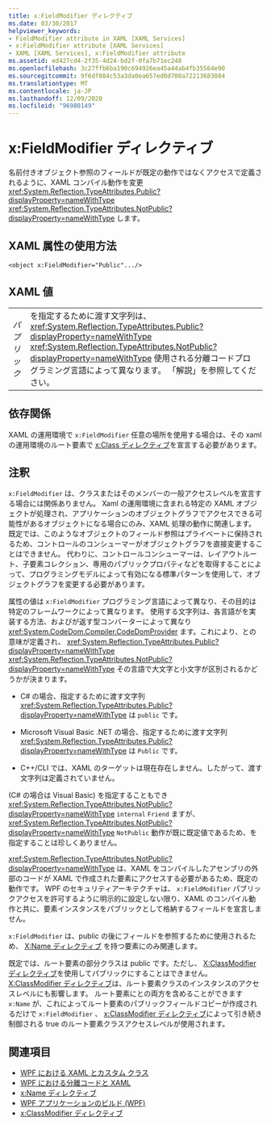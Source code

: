 ```yaml
---
title: x:FieldModifier ディレクティブ
ms.date: 03/30/2017
helpviewer_keywords:
- FieldModifier attribute in XAML [XAML Services]
- x:FieldModifier attribute [XAML Services]
- XAML [XAML Services], x:FieldModifier attribute
ms.assetid: ed427cd4-2f35-4d24-bd2f-0fa7b71ec248
ms.openlocfilehash: 3c27ffb6ba190c694926ea45a44ab4fb35564e90
ms.sourcegitcommit: 9f6df084c53a3da0ea657ed0d708a72213683084
ms.translationtype: MT
ms.contentlocale: ja-JP
ms.lasthandoff: 12/09/2020
ms.locfileid: "96980149"
---
```

# <a name="xfieldmodifier-directive"></a>x:FieldModifier ディレクティブ
名前付きオブジェクト参照のフィールドが既定の動作ではなくアクセスで定義されるように、XAML コンパイル動作を変更 <xref:System.Reflection.TypeAttributes.Public?displayProperty=nameWithType> <xref:System.Reflection.TypeAttributes.NotPublic?displayProperty=nameWithType> します。

## <a name="xaml-attribute-usage"></a>XAML 属性の使用方法

```xaml
<object x:FieldModifier="Public".../>
```

## <a name="xaml-values"></a>XAML 値

|||
|-|-|
|*パブリック*|を指定するために渡す文字列は、 <xref:System.Reflection.TypeAttributes.Public?displayProperty=nameWithType> <xref:System.Reflection.TypeAttributes.NotPublic?displayProperty=nameWithType> 使用される分離コードプログラミング言語によって異なります。 「解説」を参照してください。|

## <a name="dependencies"></a>依存関係

 XAML の運用環境で `x:FieldModifier` 任意の場所を使用する場合は、その xaml の運用環境のルート要素で [x:Class ディレクティブ](xclass-directive.md)を宣言する必要があります。

## <a name="remarks"></a>注釈

`x:FieldModifier` は、クラスまたはそのメンバーの一般アクセスレベルを宣言する場合には関係ありません。 Xaml の運用環境に含まれる特定の XAML オブジェクトが処理され、アプリケーションのオブジェクトグラフでアクセスできる可能性があるオブジェクトになる場合にのみ、XAML 処理の動作に関連します。 既定では、このようなオブジェクトのフィールド参照はプライベートに保持されるため、コントロールのコンシューマーがオブジェクトグラフを直接変更することはできません。 代わりに、コントロールコンシューマーは、レイアウトルート、子要素コレクション、専用のパブリックプロパティなどを取得することによって、プログラミングモデルによって有効になる標準パターンを使用して、オブジェクトグラフを変更する必要があります。

属性の値は `x:FieldModifier` プログラミング言語によって異なり、その目的は特定のフレームワークによって異なります。 使用する文字列は、各言語がを実装する方法、およびが返す型コンバーターによって異なり <xref:System.CodeDom.Compiler.CodeDomProvider> ます。これにより、との意味が定義され、 <xref:System.Reflection.TypeAttributes.Public?displayProperty=nameWithType> <xref:System.Reflection.TypeAttributes.NotPublic?displayProperty=nameWithType> その言語で大文字と小文字が区別されるかどうかが決まります。

- C# の場合、指定するために渡す文字列 <xref:System.Reflection.TypeAttributes.Public?displayProperty=nameWithType> は `public` です。

- Microsoft Visual Basic .NET の場合、指定するために渡す文字列 <xref:System.Reflection.TypeAttributes.Public?displayProperty=nameWithType> は `Public` です。

- C++/CLI では、XAML のターゲットは現在存在しません。したがって、渡す文字列は定義されていません。

(C# の場合は Visual Basic) を指定することもでき <xref:System.Reflection.TypeAttributes.NotPublic?displayProperty=nameWithType> `internal` `Friend` ますが、 <xref:System.Reflection.TypeAttributes.NotPublic?displayProperty=nameWithType> `NotPublic` 動作が既に既定値であるため、を指定することは珍しくありません。

<xref:System.Reflection.TypeAttributes.NotPublic?displayProperty=nameWithType> は、XAML をコンパイルしたアセンブリの外部のコードが XAML で作成された要素にアクセスする必要があるため、既定の動作です。 WPF のセキュリティアーキテクチャは、 `x:FieldModifier` パブリックアクセスを許可するように明示的に設定しない限り、XAML のコンパイル動作と共に、要素インスタンスをパブリックとして格納するフィールドを宣言しません。

`x:FieldModifier` は、public の後にフィールドを参照するために使用されるため、 [X:Name ディレクティブ](xname-directive.md) を持つ要素にのみ関連します。

既定では、ルート要素の部分クラスは public です。ただし、 [X:ClassModifier ディレクティブ](xclassmodifier-directive.md)を使用してパブリックにすることはできません。 [X:ClassModifier ディレクティブ](xclassmodifier-directive.md)は、ルート要素クラスのインスタンスのアクセスレベルにも影響します。 ルート要素にとの両方を含めることができます `x:Name` が、これによってルート要素のパブリックフィールドコピーが作成されるだけで `x:FieldModifier` 、 [x:ClassModifier ディレクティブ](xclassmodifier-directive.md)によって引き続き制御される true のルート要素クラスアクセスレベルが使用されます。

## <a name="see-also"></a>関連項目

- [WPF における XAML とカスタム クラス](../framework/wpf/advanced/xaml-and-custom-classes-for-wpf.md)
- [WPF における分離コードと XAML](../framework/wpf/advanced/code-behind-and-xaml-in-wpf.md)
- [x:Name ディレクティブ](xname-directive.md)
- [WPF アプリケーションのビルド (WPF)](../framework/wpf/app-development/building-a-wpf-application-wpf.md)
- [x:ClassModifier ディレクティブ](xclassmodifier-directive.md)
